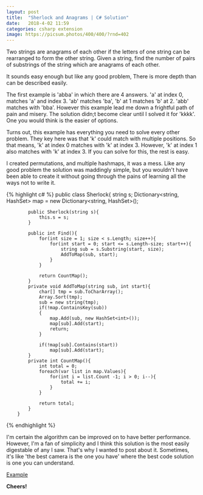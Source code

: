 ```yaml
---
layout: post
title:  "Sherlock and Anagrams | C# Solution"
date:   2018-4-02 11:59
categories: csharp extension
image: https://picsum.photos/400/400/?rnd=402
---
```


Two strings are anagrams of each other if the letters of one string can be rearranged to form the other string. Given a string, find the number of pairs of substrings of the string which are anagrams of each other.

It sounds easy enough but like any good problem, There is more depth than can be described easily.

The first example is 'abba' in which there are 4 answers. 'a' at index 0, matches 'a' and index 3. 'ab' matches 'ba', 'b' at 1 matches 'b' at 2. 'abb' matches with 'bba'. However this example lead me down a frightful path of pain and misery. The solution didn;t become clear until I solved it for 'kkkk'. One you would think is the easier of options.

Turns out, this example has everything you need to solve every other problem. They key here was that 'k' could match with multiple positions. So that means, 'k' at index 0 matches with 'k' at index 3. However, 'k' at index 1 also matches with 'k' at index 3. If you can solve for this, the rest is easy.

I created permutations, and multiple hashmaps, it was a mess. Like any good problem the solution was maddingly simple, but you wouldn't have been able to create it without going through the pains of learning all the ways not to write it.

{% highlight c# %}
public class Sherlock{
            string s;
            Dictionary<string, HashSet<int>> map = new Dictionary<string, HashSet<int>>();
            
            public Sherlock(string s){
                this.s = s;
            }
            
            public int Find(){
                for(int size = 1; size < s.Length; size++){
                    for(int start = 0; start <= s.Length-size; start++){
                        string sub = s.Substring(start, size);
                        AddToMap(sub, start);
                    }
                }

                return CountMap();
            }
            private void AddToMap(string sub, int start){
                char[] tmp = sub.ToCharArray();
                Array.Sort(tmp);
                sub = new string(tmp);
                if(!map.ContainsKey(sub))
                {
                    map.Add(sub, new HashSet<int>());
                    map[sub].Add(start);
                    return;
                }

                if(!map[sub].Contains(start))
                    map[sub].Add(start);
            }
            private int CountMap(){
                int total = 0;
                foreach(var list in map.Values){
                    for(int i = list.Count -1; i > 0; i--){
                        total += i;
                    }
                }
                
                return total;
            }
        }
{% endhighlight %}

I'm certain the algorithm can be improved on to have better performance. However, I'm a fan of simplicity and I think this solution is the most easily digestable of any I saw. That's why I wanted to post about it. Sometimes, it's like 'the best camera is the one you have' where the best code solution is one you can understand.

[Example](http://rextester.com/GBOQY95826)

**Cheers!**
